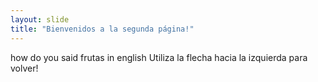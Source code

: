 ```yaml
---
layout: slide
title: "Bienvenidos a la segunda página!"
---
```

how do you said frutas in english
Utiliza la flecha hacia la izquierda para volver!
